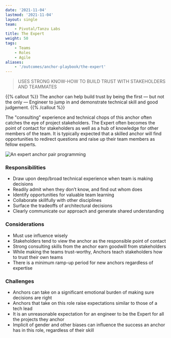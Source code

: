 ```yaml
---
date: '2021-11-04'
lastmod: '2021-11-04'
layout: single
team:
    - Pivotal/Tanzu Labs
title: The Expert
weight: 50
tags:
    - Teams
    - Roles
    - Agile
aliases:
    - '/outcomes/anchor-playbook/the-expert'
---
```


> USES STRONG KNOW-HOW TO BUILD TRUST WITH STAKEHOLDERS AND TEAMMATES

{{% callout %}}
The anchor can help build trust by being the first — but not the only — Engineer to jump in and demonstrate technical skill and good judgement.
{{% /callout %}}

The "consulting" experience and technical chops of this anchor often catches the eye of project stakeholders. The Expert often becomes the point of contact for stakeholders as well as a hub of knowledge for other members of the team. It is typically expected that a skilled anchor will find opportunities to redirect questions and raise up their team members as fellow experts.

![An expert anchor pair programming](/learningpaths/anchor-playbook/images/pairing1.jpg)

### Responsibilities

-   Draw upon deep/broad technical experience when team is making decisions
-   Readily admit when they don’t know, and find out whom does
-   Identify opportunities for valuable team learning
-   Collaborate skillfully with other disciplines
-   Surface the tradeoffs of architectural decisions
-   Clearly communicate our approach and generate shared understanding

### Considerations

-   Must use influence wisely
-   Stakeholders tend to view the anchor as the responsible point of contact
-   Strong consulting skills from the anchor earn goodwill from stakeholders
-   While making the teams trust-worthy, Anchors teach stakeholders how to trust their own teams
-   There is a minimum ramp-up period for new anchors regardless of expertise

### Challenges

-   Anchors can take on a significant emotional burden of making sure decisions are right
-   Anchors that take on this role raise expectations similar to those of a tech lead
-   It is an unreasonable expectation for an engineer to be the Expert for all the projects they anchor
-   Implicit of gender and other biases can influence the success an anchor has in this role, regardless of their skill
